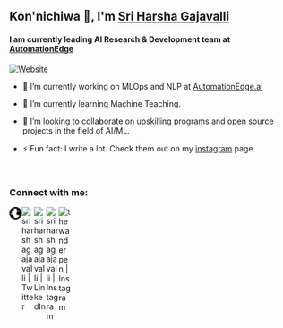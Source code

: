 ## Kon'nichiwa 👋, I'm [Sri Harsha Gajavalli][website]

#### I am currently leading AI Research & Development team at [AutomationEdge](https://www.automationedge.com)

[![Website](https://img.shields.io/website?label=Portfolio&style=for-the-badge&url=https%3A%2F%2Fsriharshagajavalli.com)](https://sriharshagajavalli.com)

- 🔭 I’m currently working on MLOps and NLP at [AutomationEdge.ai](https://www.automationedge.ai)
- 🌱 I’m currently learning Machine Teaching.
- 👯 I’m looking to collaborate on upskilling programs and open source projects in the field of AI/ML.

- ⚡ Fun fact: I write a lot. Check them out on my [instagram](https://instagram.com/thewanderpen) page.

<br />

### Connect with me:

[<img align="left" alt="sriharshagajavalli" width="22px" src="https://raw.githubusercontent.com/iconic/open-iconic/master/svg/globe.svg" />][website]
<!-- [<img align="left" alt="codeSTACKr | YouTube" width="22px" src="https://cdn.jsdelivr.net/npm/simple-icons@v3/icons/youtube.svg" />][youtube] -->
[<img align="left" alt="sriharshagajavalli | Twitter" width="22px" src="https://cdn.jsdelivr.net/npm/simple-icons@v3/icons/twitter.svg" />][twitter]
[<img align="left" alt="sriharshagajavalli | LinkedIn" width="22px" src="https://cdn.jsdelivr.net/npm/simple-icons@v3/icons/linkedin.svg" />][linkedin]
[<img align="left" alt="sriharshagajavalli | Instagram" width="22px" src="https://cdn.jsdelivr.net/npm/simple-icons@v3/icons/instagram.svg" />][instagram]
[<img align="left" alt="thewanderpen | Instagram" width="22px" src="https://cdn.jsdelivr.net/npm/simple-icons@v3/icons/instagram.svg" />][instagramm]

<br />


<!--
**hardlyhuman/hardlyhuman** is a ✨ _special_ ✨ repository because its `README.md` (this file) appears on your GitHub profile.

Here are some ideas to get you started:

- 🔭 I’m currently working on ...
- 🌱 I’m currently learning ...
- 👯 I’m looking to collaborate on ...
- 🤔 I’m looking for help with ...
- 💬 Ask me about ...
- 📫 How to reach me: ...
- 😄 Pronouns: ...
- ⚡ Fun fact: ...
-->




[website]: https://sriharshagajavalli.com
[twitter]: https://twitter.com/Sri_HarshaG
[instagram]: https://instagram.com/sriharshagajavalli
[instagramm]: https://instagram.com/thewanderpen
[linkedin]: https://linkedin.com/in/sriharshagajavalli
